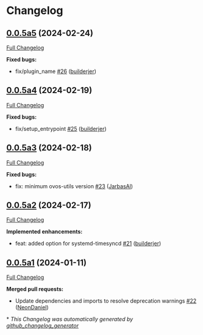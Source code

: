 # Changelog

## [0.0.5a5](https://github.com/OpenVoiceOS/ovos-PHAL-plugin-system/tree/0.0.5a5) (2024-02-24)

[Full Changelog](https://github.com/OpenVoiceOS/ovos-PHAL-plugin-system/compare/0.0.5a4...0.0.5a5)

**Fixed bugs:**

- fix/plugin\_name [\#26](https://github.com/OpenVoiceOS/ovos-PHAL-plugin-system/pull/26) ([builderjer](https://github.com/builderjer))

## [0.0.5a4](https://github.com/OpenVoiceOS/ovos-PHAL-plugin-system/tree/0.0.5a4) (2024-02-19)

[Full Changelog](https://github.com/OpenVoiceOS/ovos-PHAL-plugin-system/compare/0.0.5a3...0.0.5a4)

**Fixed bugs:**

- fix/setup\_entrypoint [\#25](https://github.com/OpenVoiceOS/ovos-PHAL-plugin-system/pull/25) ([builderjer](https://github.com/builderjer))

## [0.0.5a3](https://github.com/OpenVoiceOS/ovos-PHAL-plugin-system/tree/0.0.5a3) (2024-02-18)

[Full Changelog](https://github.com/OpenVoiceOS/ovos-PHAL-plugin-system/compare/0.0.5a2...0.0.5a3)

**Fixed bugs:**

- fix: minimum ovos-utils version [\#23](https://github.com/OpenVoiceOS/ovos-PHAL-plugin-system/pull/23) ([JarbasAl](https://github.com/JarbasAl))

## [0.0.5a2](https://github.com/OpenVoiceOS/ovos-PHAL-plugin-system/tree/0.0.5a2) (2024-02-17)

[Full Changelog](https://github.com/OpenVoiceOS/ovos-PHAL-plugin-system/compare/0.0.5a1...0.0.5a2)

**Implemented enhancements:**

- feat: added option for systemd-timesyncd [\#21](https://github.com/OpenVoiceOS/ovos-PHAL-plugin-system/pull/21) ([builderjer](https://github.com/builderjer))

## [0.0.5a1](https://github.com/OpenVoiceOS/ovos-PHAL-plugin-system/tree/0.0.5a1) (2024-01-11)

[Full Changelog](https://github.com/OpenVoiceOS/ovos-PHAL-plugin-system/compare/0.0.4...0.0.5a1)

**Merged pull requests:**

- Update dependencies and imports to resolve deprecation warnings [\#22](https://github.com/OpenVoiceOS/ovos-PHAL-plugin-system/pull/22) ([NeonDaniel](https://github.com/NeonDaniel))



\* *This Changelog was automatically generated by [github_changelog_generator](https://github.com/github-changelog-generator/github-changelog-generator)*
